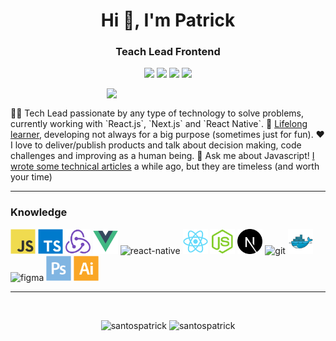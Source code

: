 <h1 align="center">Hi 👋, I'm Patrick</h1>
<h3 align="center">Teach Lead Frontend</h3>

<p align="center">
<a href="https://instagram.com/whoistrick" target="_blank"><img src="https://img.shields.io/badge/-Instagram-%23E4405F?style=for-the-badge&logo=instagram&logoColor=white" target="_blank"></a>
<a href = "mailto:info@santospatrick.com"><img src="https://img.shields.io/badge/Gmail-D14836?style=for-the-badge&logo=gmail&logoColor=white" target="_blank"></a>
<a href="https://www.linkedin.com/in/santospatrickdev" target="_blank"><img src="https://img.shields.io/badge/-LinkedIn-%230077B5?style=for-the-badge&logo=linkedin&logoColor=white" target="_blank"></a>
<a href="https://opensea.io/santospatrick" target="_blank"><img src="https://img.shields.io/badge/Ethereum-3C3C3D?style=for-the-badge&logo=Ethereum&logoColor=white" target="_blank"></a>
</p>

<img align="right" width="350px" src="https://gateway.pinata.cloud/ipfs/QmcKdQ9DwokWG2tNZVASE2fUHT89BZWkTrB1JPAEd96Kck">

</br>

<p>
👨‍💻 Tech Lead passionate by any type of technology to solve problems, currently working with `React.js`, `Next.js` and `React Native`. 📝 <a href="https://www.linkedin.com/in/santospatrickdev/" target="_blank">Lifelong learner</a>, developing not always for a big purpose (sometimes just for fun). ❤️ I love to deliver/publish products and talk about decision making, code challenges and improving as a human being. 💬 Ask me about Javascript! <a href="https://medium.com/@santospatrick" target="_blank">I wrote some technical articles</a> a while ago, but they are timeless (and worth your time) 
</p>

---

### Knowledge
<p align="left">
    <img src="https://raw.githubusercontent.com/devicons/devicon/master/icons/javascript/javascript-original.svg" alt="javascript" width="40" height="40"/> 
    <img src="https://raw.githubusercontent.com/devicons/devicon/master/icons/typescript/typescript-original.svg" alt="typescript" width="40" height="40"/> 
    <img src="https://raw.githubusercontent.com/devicons/devicon/master/icons/redux/redux-original.svg" alt="redux" width="40" height="40"/> 
    <img src="https://raw.githubusercontent.com/devicons/devicon/master/icons/vuejs/vuejs-original.svg" alt="vuejs" width="40" height="40"/>
    <img src="https://egghead.io/_next/image?url=https%3A%2F%2Fd2eip9sf3oo6c2.cloudfront.net%2Ftags%2Fimages%2F000%2F000%2F969%2Fthumb%2Freactnativelogo.png&w=96&q=75" alt="react-native" width="40" height="40"/> 
    <img src="https://raw.githubusercontent.com/devicons/devicon/master/icons/react/react-original.svg" alt="reactjs" width="40" height="40" /> 
    <img src="https://raw.githubusercontent.com/devicons/devicon/master/icons/nodejs/nodejs-original.svg" alt="nodejs" width="40" height="40"/> 
    <img src="https://raw.githubusercontent.com/devicons/devicon/master/icons/nextjs/nextjs-original.svg" alt="nextjs" width="40" height="40"/> 
    <img src="https://www.vectorlogo.zone/logos/git-scm/git-scm-icon.svg" alt="git" width="40" height="40"/> 
    <img src="https://raw.githubusercontent.com/devicons/devicon/master/icons/docker/docker-original.svg" alt="docker" width="40" height="40"/> 
    <img src="https://www.vectorlogo.zone/logos/figma/figma-icon.svg" alt="figma" width="40" height="40"/> 
    <img src="https://raw.githubusercontent.com/devicons/devicon/master/icons/photoshop/photoshop-plain.svg" alt="photoshop" width="40" height="40"/> 
    <img src="https://raw.githubusercontent.com/devicons/devicon/master/icons/illustrator/illustrator-plain.svg" alt="illustrator" width="40" height="40"/> 
</p>

---

</br>

<p align="center">
  <img height="180em" src="https://github-readme-stats.vercel.app/api/top-langs/?username=santospatrick&layout=compact&hide=html" alt="santospatrick" />
  <img height="180em" src="https://github-readme-stats.vercel.app/api?username=santospatrick&show_icons=true" alt="santospatrick" />
</p>

